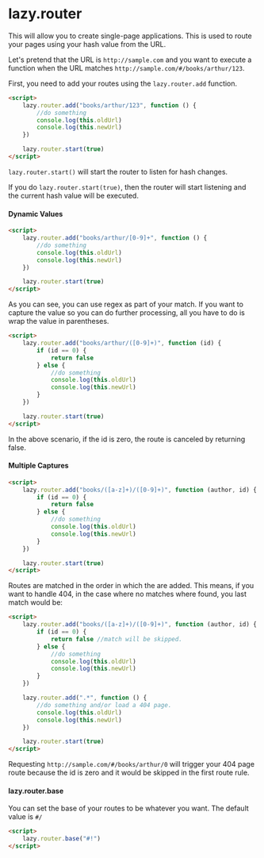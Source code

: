 ﻿# lazy.router

This will allow you to create single-page applications. This is used to route your pages using your hash value from the URL.

Let's pretend that the URL is `http://sample.com` and you want to execute a function when the URL matches `http://sample.com/#/books/arthur/123`.

First, you need to add your routes using the `lazy.router.add` function.

```html
<script>
    lazy.router.add("books/arthur/123", function () {
        //do something
        console.log(this.oldUrl)
        console.log(this.newUrl)
    })

    lazy.router.start(true)
</script>
```

`lazy.router.start()` will start the router to listen for hash changes. 

If you do `lazy.router.start(true)`, then the router will start listening and the current hash value will be executed.

#### Dynamic Values

```html
<script>
    lazy.router.add("books/arthur/[0-9]+", function () {
        //do something
        console.log(this.oldUrl)
        console.log(this.newUrl)
    })

    lazy.router.start(true)
</script>
```

As you can see, you can use regex as part of your match. If you want to capture the value so you can do further processing, all you have to do is wrap the value in parentheses.

```html
<script>
    lazy.router.add("books/arthur/([0-9]+)", function (id) {
        if (id == 0) {
            return false
        } else {
            //do something
            console.log(this.oldUrl)
            console.log(this.newUrl)
        }
    })

    lazy.router.start(true)
</script>
```

In the above scenario, if the id is zero, the route is canceled by returning false.

#### Multiple Captures

```html
<script>
    lazy.router.add("books/([a-z]+)/([0-9]+)", function (author, id) {
        if (id == 0) {
            return false
        } else {
            //do something
            console.log(this.oldUrl)
            console.log(this.newUrl)
        }
    })

    lazy.router.start(true)
</script>
```

Routes are matched in the order in which the are added. This means, if you want to handle 404, in the case where no matches where found, you last match would be:

```html
<script>
    lazy.router.add("books/([a-z]+)/([0-9]+)", function (author, id) {
        if (id == 0) {
            return false //match will be skipped.
        } else {
            //do something
            console.log(this.oldUrl)
            console.log(this.newUrl)
        }
    })

    lazy.router.add(".*", function () {
        //do something and/or load a 404 page.
        console.log(this.oldUrl)
        console.log(this.newUrl)
    })

    lazy.router.start(true)
</script>
```

Requesting `http://sample.com/#/books/arthur/0` will trigger your 404 page route because the id is zero and it would be skipped in the first route rule.

#### lazy.router.base

You can set the base of your routes to be whatever you want. The default value is `#/`

```html
<script>
    lazy.router.base("#!")
</script>
```

